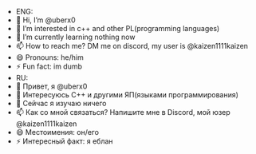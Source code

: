 - ENG:
- 👋 Hi, I’m @uberx0
- 👀 I’m interested in с++ and other PL(programming languages)
- 🌱 I’m currently learning nothing now
- 📫 How to reach me? DM me on discord, my user is @kaizen1111kaizen
- 😄 Pronouns: he/him
- ⚡ Fun fact: im dumb
- RU:
- 👋 Привет, я @uberx0
- 👀 Интересуюсь С++ и другими ЯП(языками программирования)
- 🌱 Сейчас я изучаю ничего
- 📫 Как со мной связаться? Напишите мне в Discord, мой юзер @kaizen1111kaizen
- 😄 Местоимения: он/его
- ⚡ Интересный факт: я еблан
